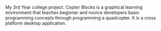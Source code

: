 My 3rd Year college project. Copter Blocks is a graphical learning environment that teaches beginner and novice developers basic programming concepts through programming a quadcopter. It is a cross platform desktop application.

